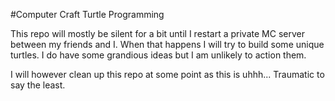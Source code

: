 #Computer Craft Turtle Programming

This repo will mostly be silent for a bit until I restart a private MC server between my friends and I.
When that happens I will try to build some unique turtles. 
I do have some grandious ideas but I am unlikely to action them.

I will however clean up this repo at some point as this is uhhh... Traumatic to say the least.